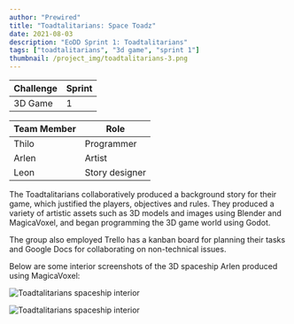 ```yaml
---
author: "Prewired"
title: "Toadtalitarians: Space Toadz"
date: 2021-08-03
description: "EoDD Sprint 1: Toadtalitarians"
tags: ["toadtalitarians", "3d game", "sprint 1"]
thumbnail: /project_img/toadtalitarians-3.png
---
```


Challenge | Sprint
--- | ---
3D Game | 1 

Team Member | Role
--- | ---
Thilo | Programmer
Arlen | Artist
Leon | Story designer

The Toadtalitarians collaboratively produced a background story for their game, which justified the players, objectives and rules. They produced a variety of artistic assets such as 3D models and images using Blender and MagicaVoxel, and began programming the 3D game world using Godot.

The group also employed Trello has a kanban board for planning their tasks and Google Docs for collaborating on non-technical issues.

Below are some interior screenshots of the 3D spaceship Arlen produced using MagicaVoxel:

![Toadtalitarians spaceship interior](/project_img/toadtalitarians-1.png)

![Toadtalitarians spaceship interior](/project_img/toadtalitarians-2.png)